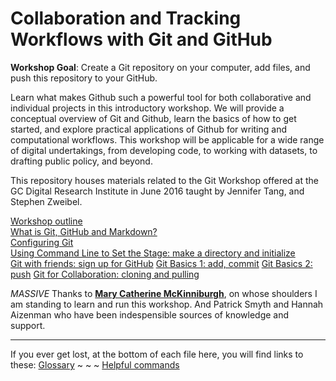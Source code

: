# Collaboration and Tracking Workflows with Git and GitHub

**Workshop Goal**: Create a Git repository on your computer, add files, and push this repository to your GitHub.

Learn what makes Github such a powerful tool for both collaborative and individual projects in this introductory workshop. We will provide a conceptual overview of Git and Github, learn the basics of how to get started, and explore practical applications of Github for writing and computational workflows. This workshop will be applicable for a wide range of digital undertakings, from developing code, to working with datasets, to drafting public policy, and beyond.

This repository houses materials related to the Git Workshop offered at the GC Digital Research Institute in June 2016 taught by Jennifer Tang, and Stephen Zweibel.

[Workshop outline](outline.md)  
[What is Git, GitHub and Markdown?](concept.md)  
[Configuring Git](gitconfig.md)  
[Using Command Line to Set the Stage: make a directory and initialize](commandline.md)  
[Git with friends: sign up for GitHub](github.md) 
[Git Basics 1: add, commit](gitaction.md) 
[Git Basics 2: push](gitpush.md)
[Git for Collaboration: cloning and pulling](gitpull.md)  


_MASSIVE_ Thanks to **[Mary Catherine McKinniburgh](https://github.com/mckinniburgh/gitWorkshop)**, on whose shoulders I am standing to learn and run this workshop. And Patrick Smyth and Hannah Aizenman who have been indespensible sources of knowledge and support.

---
If you ever get lost, at the bottom of each file here, you will find links to these:
[Glossary](glossary.md) ~ ~ ~ [Helpful commands](helpfulcommands.md)
